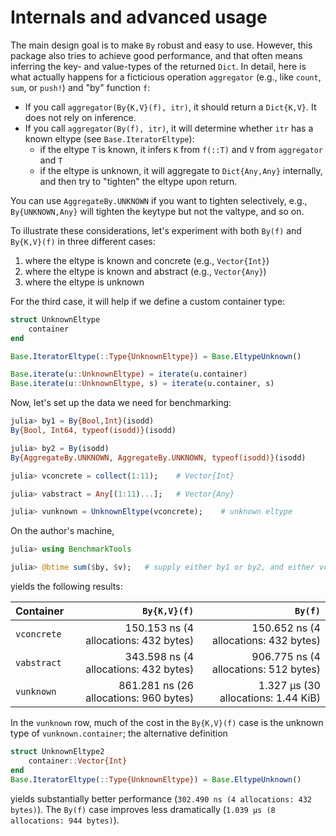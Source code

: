# Internals and advanced usage

The main design goal is to make `By` robust and easy to use. However, this package also tries to achieve good performance,
and that often means inferring the key- and value-types of the returned `Dict`. In detail, here is what actually happens for a ficticious operation `aggregator` (e.g., like `count`, `sum`, or `push!`) and "by" function `f`:

- If you call `aggregator(By{K,V}(f), itr)`, it should return a `Dict{K,V}`. It does not rely on inference.
- If you call `aggregator(By(f), itr)`, it will determine whether `itr` has a known eltype (see `Base.IteratorEltype`):
  + if the eltype `T` is known, it infers `K` from `f(::T)` and `V` from `aggregator` and `T`
  + if the eltype is unknown, it will aggregate to `Dict{Any,Any}` internally, and then try to "tighten" the eltype upon return.

You can use `AggregateBy.UNKNOWN` if you want to tighten selectively, e.g., `By{UNKNOWN,Any}` will tighten the keytype but not the valtype, and so on.

To illustrate these considerations, let's experiment with both `By(f)` and `By{K,V}(f)` in three different cases:

1. where the eltype is known and concrete (e.g., `Vector{Int}`)
2. where the eltype is known and abstract (e.g., `Vector{Any}`)
3. where the eltype is unknown

For the third case, it will help if we define a custom container type:

```julia
struct UnknownEltype
    container
end

Base.IteratorEltype(::Type{UnknownEltype}) = Base.EltypeUnknown()

Base.iterate(u::UnknownEltype) = iterate(u.container)
Base.iterate(u::UnknownEltype, s) = iterate(u.container, s)
```

Now, let's set up the data we need for benchmarking:

```julia
julia> by1 = By{Bool,Int}(isodd)
By{Bool, Int64, typeof(isodd)}(isodd)

julia> by2 = By(isodd)
By{AggregateBy.UNKNOWN, AggregateBy.UNKNOWN, typeof(isodd)}(isodd)

julia> vconcrete = collect(1:11);    # Vector{Int}

julia> vabstract = Any[(1:11)...];   # Vector{Any}

julia> vunknown = UnknownEltype(vconcrete);    # unknown eltype
```

On the author's machine,

```julia
julia> using BenchmarkTools

julia> @btime sum($by, $v);   # supply either by1 or by2, and either vconcrete, vabstract, or vunknown
```

yields the following results:

| Container   | `By{K,V}(f)` | `By(f)` |
|:---------   | -----------:| ---------------------:|
| `vconcrete` | 150.153 ns (4 allocations: 432 bytes) | 150.652 ns (4 allocations: 432 bytes) |
| `vabstract` | 343.598 ns (4 allocations: 432 bytes) | 906.775 ns (4 allocations: 512 bytes) |
| `vunknown`  | 861.281 ns (26 allocations: 960 bytes) | 1.327 μs (30 allocations: 1.44 KiB) |

In the `vunknown` row, much of the cost in the `By{K,V}(f)` case is the unknown type of `vunknown.container`;
the alternative definition

```julia
struct UnknownEltype2
    container::Vector{Int}
end
Base.IteratorEltype(::Type{UnknownEltype}) = Base.EltypeUnknown()
```

yields substantially better performance (`302.490 ns (4 allocations: 432 bytes)`).
The `By(f)` case improves less dramatically (`1.039 μs (8 allocations: 944 bytes)`).

